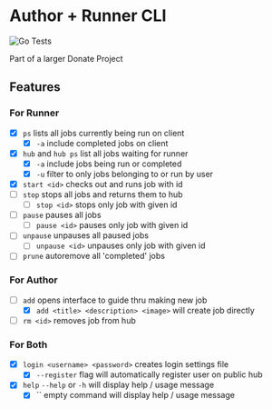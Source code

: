 # Author + Runner CLI

![Go Tests](https://github.com/DonateComputing/DonateCLI/workflows/Go%20Tests/badge.svg?branch=master)

Part of a larger Donate Project

## Features

### For Runner

* [x] `ps` lists all jobs currently being run on client
  * [x] `-a` include completed jobs on client
* [x] `hub` and `hub ps` list all jobs waiting for runner
  * [x] `-a` include jobs being run or completed
  * [x] `-u` filter to only jobs belonging to or run by user
* [x] `start <id>` checks out and runs job with id
* [ ] `stop` stops all jobs and returns them to hub
  * [ ] `stop <id>` stops only job with given id
* [ ] `pause` pauses all jobs
  * [ ] `pause <id>` pauses only job with given id
* [ ] `unpause` unpauses all paused jobs
  * [ ] `unpause <id>` unpauses only job with given id
* [ ] `prune` autoremove all 'completed' jobs

### For Author

* [ ] `add` opens interface to guide thru making new job
  * [x] `add <title> <description> <image>` will create job directly
* [ ] `rm <id>` removes job from hub

### For Both

* [x] `login <username> <password>` creates login settings file
  * [x] `--register` flag will automatically register user on public hub
* [x] `help` `--help` or `-h` will display help / usage message
  * [x] `` empty command will display help / usage message
